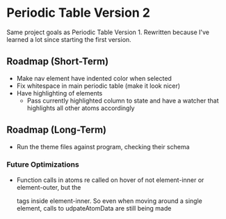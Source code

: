 # Periodic Table Version 2

Same project goals as Periodic Table Version 1. Rewritten because I've learned a lot since starting the first version.

## Roadmap (Short-Term)

- Make nav element have indented color when selected
- Fix whitespace in main periodic table (make it look nicer)
- Have highlighting of elements
  - Pass currently highlighted column to state and have a watcher that highlights all other atoms accordingly

## Roadmap (Long-Term)

- Run the theme files against program, checking their schema

### Future Optimizations

- Function calls in atoms re called on hover of not element-inner or element-outer, but the <p> tags inside element-inner. So even when moving around a single element, calls to udpateAtomData are still being made
